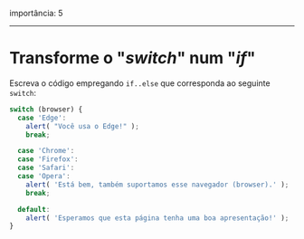 importância: 5

---

# Transforme o "*switch*" num "*if*"

Escreva o código empregando `if..else` que corresponda ao seguinte `switch`:

```js
switch (browser) {
  case 'Edge':
    alert( "Você usa o Edge!" );
    break;

  case 'Chrome':
  case 'Firefox':
  case 'Safari':
  case 'Opera':
    alert( 'Está bem, também suportamos esse navegador (browser).' );
    break;

  default:
    alert( 'Esperamos que esta página tenha uma boa apresentação!' );
}
```
